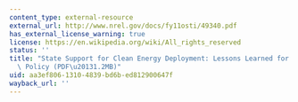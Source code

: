 ```yaml
---
content_type: external-resource
external_url: http://www.nrel.gov/docs/fy11osti/49340.pdf
has_external_license_warning: true
license: https://en.wikipedia.org/wiki/All_rights_reserved
status: ''
title: "State Support for Clean Energy Deployment: Lessons Learned for Potential Future\
  \ Policy (PDF\u20131.2MB)"
uid: aa3ef806-1310-4839-bd6b-ed812900647f
wayback_url: ''
---
```

